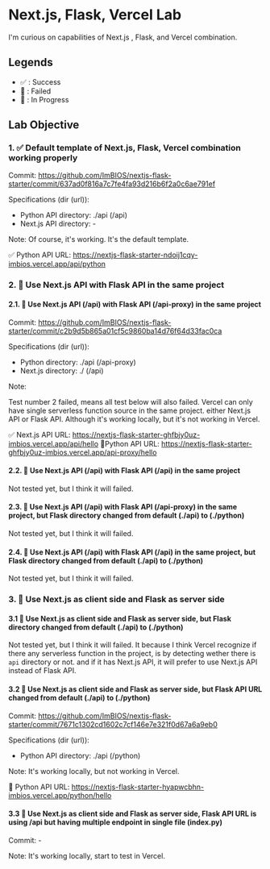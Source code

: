 # Next.js, Flask, Vercel Lab

I'm curious on capabilities of Next.js , Flask, and Vercel combination.

## Legends

- ✅ : Success
- 🔴 : Failed
- 🚀 : In Progress

## Lab Objective

### 1. ✅ Default template of Next.js, Flask, Vercel combination working properly

Commit: <https://github.com/ImBIOS/nextjs-flask-starter/commit/637ad0f816a7c7fe4fa93d216b6f2a0c6ae791ef>

Specifications (dir (url)):

- Python API directory: ./api (/api)
- Next.js API directory: -

Note: Of course, it's working. It's the default template.

✅ Python API URL: <https://nextjs-flask-starter-ndoij1cqy-imbios.vercel.app/api/python>

### 2. 🔴 Use Next.js API with Flask API in the same project

#### 2.1. 🔴 Use Next.js API (/api) with Flask API (/api-proxy) in the same project

Commit: <https://github.com/ImBIOS/nextjs-flask-starter/commit/c2b9d5b865a01cf5c9860ba14d76f64d33fac0ca>

Specifications (dir (url)):

- Python directory: ./api (/api-proxy)
- Next.js directory: ./ (/api)

Note:

Test number 2 failed, means all test below will also failed. Vercel can only have single serverless function source in the same project. either Next.js API or Flask API. Although it's working locally, but it's not working in Vercel.

✅ Next.js API URL: <https://nextjs-flask-starter-ghfbjy0uz-imbios.vercel.app/api/hello>
🔴Python API URL: <https://nextjs-flask-starter-ghfbjy0uz-imbios.vercel.app/api-proxy/hello>

#### 2.2. 🔴 Use Next.js API (/api) with Flask API (/api) in the same project

Not tested yet, but I think it will failed.

#### 2.3. 🔴 Use Next.js API (/api) with Flask API (/api-proxy) in the same project, but Flask directory changed from default (./api) to (./python)

Not tested yet, but I think it will failed.

#### 2.4. 🔴 Use Next.js API (/api) with Flask API (/api) in the same project, but Flask directory changed from default (./api) to (./python)

Not tested yet, but I think it will failed.

### 3. 🚀 Use Next.js as client side and Flask as server side

#### 3.1 🔴 Use Next.js as client side and Flask as server side, but Flask directory changed from default (./api) to (./python)

Not tested yet, but I think it will failed. It because I think Vercel recognize if there any serverless function in the project, is by detecting wether there is `api` directory or not. and if it has Next.js API, it will prefer to use Next.js API instead of Flask API.

#### 3.2 🔴 Use Next.js as client side and Flask as server side, but Flask API URL changed from default (./api) to (./python)

Commit: <https://github.com/ImBIOS/nextjs-flask-starter/commit/7671c1302cd1602c7cf146e7e321f0d67a6a9eb0>

Specifications (dir (url)):

- Python API directory: ./api (/python)

Note: It's working locally, but not working in Vercel.

🔴 Python API URL: <https://nextjs-flask-starter-hyapwcbhn-imbios.vercel.app/python/hello>

#### 3.3 🚀 Use Next.js as client side and Flask as server side, Flask API URL is using /api but having multiple endpoint in single file (index.py)

Commit: -

Note: It's working locally, start to test in Vercel.
